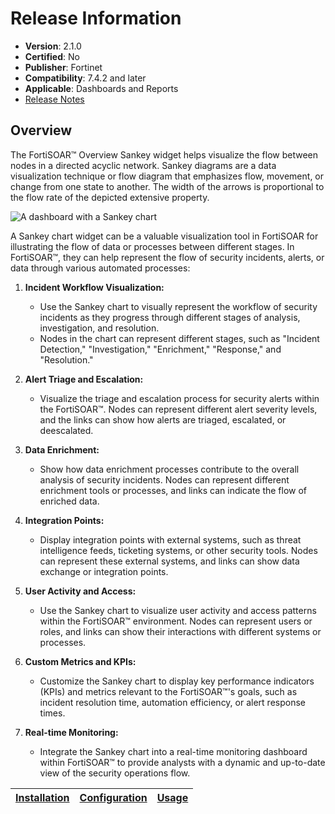 # Release Information

- **Version**: 2.1.0
- **Certified**: No
- **Publisher**: Fortinet  
- **Compatibility**: 7.4.2 and later
- **Applicable**: Dashboards and Reports
- [Release Notes](./widget/release_notes.md)

## Overview

The FortiSOAR&trade; Overview Sankey widget helps visualize the flow between nodes in a directed acyclic network. Sankey diagrams are a data visualization technique or flow diagram that emphasizes flow, movement, or change from one state to another. The width of the arrows is proportional to the flow rate of the depicted extensive property.

![A dashboard with a Sankey chart](./docs/res/soc-overview-sankey.png)

A Sankey chart widget can be a valuable visualization tool in FortiSOAR for illustrating the flow of data or processes between different stages. In FortiSOAR&trade;, they can help represent the flow of security incidents, alerts, or data through various automated processes:

1. **Incident Workflow Visualization:**
   - Use the Sankey chart to visually represent the workflow of security incidents as they progress through different stages of analysis, investigation, and resolution.
   - Nodes in the chart can represent different stages, such as "Incident Detection," "Investigation," "Enrichment," "Response," and "Resolution."

2. **Alert Triage and Escalation:**
   - Visualize the triage and escalation process for security alerts within the FortiSOAR&trade;. Nodes can represent different alert severity levels, and the links can show how alerts are triaged, escalated, or deescalated.

3. **Data Enrichment:**
   - Show how data enrichment processes contribute to the overall analysis of security incidents. Nodes can represent different enrichment tools or processes, and links can indicate the flow of enriched data.

4. **Integration Points:**
   - Display integration points with external systems, such as threat intelligence feeds, ticketing systems, or other security tools. Nodes can represent these external systems, and links can show data exchange or integration points.

5. **User Activity and Access:**
   - Use the Sankey chart to visualize user activity and access patterns within the FortiSOAR&trade; environment. Nodes can represent users or roles, and links can show their interactions with different systems or processes.

6. **Custom Metrics and KPIs:**
   - Customize the Sankey chart to display key performance indicators (KPIs) and metrics relevant to the FortiSOAR&trade;'s goals, such as incident resolution time, automation efficiency, or alert response times.

7. **Real-time Monitoring:**
   - Integrate the Sankey chart into a real-time monitoring dashboard within FortiSOAR&trade; to provide analysts with a dynamic and up-to-date view of the security operations flow.

| [Installation](./docs/setup.md#installation) | [Configuration](./docs/setup.md#configuration) | [Usage](./docs/usage.md) |
|----------------------------------------------|------------------------------------------------|--------------------------|
